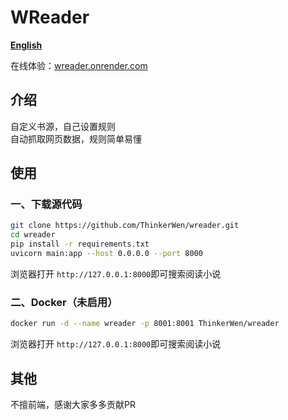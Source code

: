 # WReader
**[English](https://github.com/ThinkerWen/wreader/blob/main/README_EN.md)**

在线体验：[wreader.onrender.com](https://wreader.onrender.com/)
## 介绍
自定义书源，自己设置规则<br>
自动抓取网页数据，规则简单易懂

## 使用
### 一、下载源代码
```bash
git clone https://github.com/ThinkerWen/wreader.git
cd wreader
pip install -r requirements.txt
uvicorn main:app --host 0.0.0.0 --port 8000
```
浏览器打开 `http://127.0.0.1:8000`即可搜索阅读小说
<br>
### 二、Docker（未启用）
```bash
docker run -d --name wreader -p 8001:8001 ThinkerWen/wreader
```
浏览器打开 `http://127.0.0.1:8000`即可搜索阅读小说

## 其他
不擅前端，感谢大家多多贡献PR